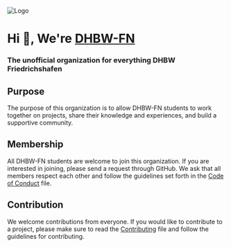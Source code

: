 ![Logo](https://elearning.dhbw-ravensburg.de/pluginfile.php/1/theme_lambda/logo/1627904206/DHBW_Logo%20lang.png)
# Hi 👋, We're [DHBW-FN](https://github.com/DHBW-FN)
### The unofficial organization for everything DHBW Friedrichshafen

## Purpose
The purpose of this organization is to allow DHBW-FN students to work together on projects, share their knowledge and experiences, and build a supportive community.

## Membership
All DHBW-FN students are welcome to join this organization. If you are interested in joining, please send a request through GitHub.
We ask that all members respect each other and follow the guidelines set forth in the [Code of Conduct](https://github.com/DHBW-FN/.github/blob/main/CODE_OF_CONDUCT.md) file.

## Contribution
We welcome contributions from everyone.
If you would like to contribute to a project, please make sure to read the [Contributing](https://github.com/DHBW-FN/.github/blob/main/CONTRIBUTING.md) file and follow the guidelines for contributing.
